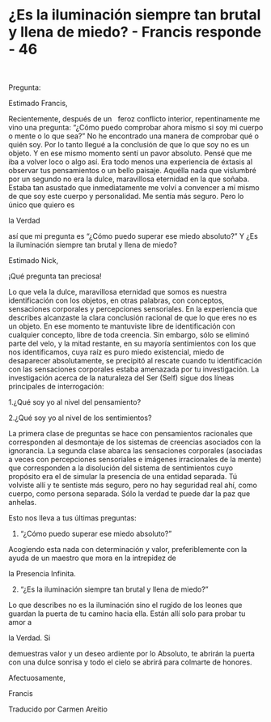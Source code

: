 # ¿Es la iluminación siempre tan brutal y llena de miedo? - Francis responde - 46

&nbsp; 

Pregunta: 

Estimado Francis,

Recientemente, despu&eacute;s de un
&nbsp; 
feroz conflicto interior, repentinamente me vino una pregunta: &ldquo;&iquest;C&oacute;mo puedo comprobar ahora mismo si soy mi cuerpo o mente o lo que sea?&rdquo; No he encontrado una manera de comprobar qu&eacute; o qui&eacute;n soy. Por lo tanto llegu&eacute; a la conclusi&oacute;n de que lo que soy no es un objeto. Y en ese mismo momento sent&iacute; un pavor absoluto. Pens&eacute; que me iba a volver loco o algo as&iacute;. Era todo menos una experiencia de &eacute;xtasis al observar tus pensamientos o un bello paisaje. Aqu&eacute;lla nada que vislumbr&eacute; por un segundo no era la dulce, maravillosa eternidad en la que so&ntilde;aba. Estaba tan asustado que inmediatamente me volv&iacute; a convencer a m&iacute; mismo de que soy este cuerpo y personalidad. Me sent&iacute;a m&aacute;s seguro. Pero lo &uacute;nico que quiero es 

la Verdad

 as&iacute; que mi pregunta es &ldquo;&iquest;C&oacute;mo puedo superar ese miedo absoluto?&rdquo; Y &iquest;Es la iluminaci&oacute;n siempre tan brutal y llena de miedo?

Estimado Nick,

&iexcl;Qu&eacute; pregunta tan preciosa!

Lo que vela la dulce, maravillosa eternidad que somos es nuestra identificaci&oacute;n con los objetos, en otras palabras, con conceptos, sensaciones corporales y percepciones sensoriales. En la experiencia que describes alcanzaste la clara conclusi&oacute;n racional de que lo que eres no es un objeto. En ese momento te mantuviste libre de identificaci&oacute;n con cualquier concepto, libre de toda creencia. Sin embargo, s&oacute;lo se elimin&oacute; parte del velo, y la mitad restante, en su mayor&iacute;a sentimientos con los que nos identificamos, cuya ra&iacute;z es puro miedo existencial, miedo de desaparecer absolutamente, se precipit&oacute; al rescate cuando tu identificaci&oacute;n con las sensaciones corporales estaba amenazada por tu investigaci&oacute;n. La investigaci&oacute;n acerca de la naturaleza del Ser (Self) sigue dos l&iacute;neas principales de interrogaci&oacute;n:

1.&iquest;Qu&eacute; soy yo al nivel del pensamiento?

2.&iquest;Qu&eacute; soy yo al nivel de los sentimientos?

La primera clase de preguntas se hace con pensamientos racionales que corresponden al desmontaje de los sistemas de creencias asociados con la ignorancia. La segunda clase abarca las sensaciones corporales (asociadas a veces con percepciones sensoriales e im&aacute;genes irracionales de la mente) que corresponden a la disoluci&oacute;n del sistema de sentimientos cuyo prop&oacute;sito era el de simular la presencia de una entidad separada. T&uacute; volviste all&iacute; y te sentiste m&aacute;s seguro, pero no hay seguridad real ah&iacute;, como cuerpo, como persona separada. S&oacute;lo la verdad te puede dar la paz que anhelas.

Esto nos lleva a tus &uacute;ltimas preguntas:

1. &ldquo;&iquest;C&oacute;mo puedo superar ese miedo absoluto?&rdquo;

Acogiendo esta nada con determinaci&oacute;n y valor, preferiblemente con la ayuda de un maestro que mora en la intrepidez de 

la Presencia Infinita.

2. &ldquo;&iquest;Es la iluminaci&oacute;n siempre tan brutal y llena de miedo?&rdquo;

Lo que describes no es la iluminaci&oacute;n sino el rugido de los leones que guardan la puerta de tu camino hacia ella. Est&aacute;n all&iacute; solo para probar tu amor a 

la Verdad. Si

 demuestras valor y un deseo ardiente por lo Absoluto, te abrir&aacute;n la puerta con una dulce sonrisa y todo el cielo se abrir&aacute; para colmarte de honores.

Afectuosamente,

Francis

Traducido por Carmen Areitio

